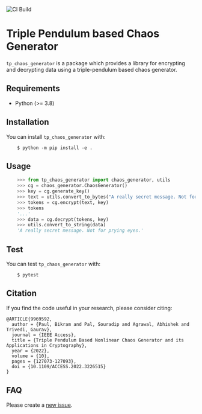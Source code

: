 ![CI Build](https://github.com/souradipp76/tp_chaos_generator/actions/workflows/main.yml/badge.svg)

# Triple Pendulum based Chaos Generator

``tp_chaos_generator`` is a package which provides a library for encrypting and decrypting data using a 
triple-pendulum based chaos generator.
## Requirements

- Python (>= 3.8)

## Installation

You can install ``tp_chaos_generator`` with:

```
    $ python -m pip install -e .
```

## Usage

```python
    >>> from tp_chaos_generator import chaos_generator, utils
    >>> cg = chaos_generator.ChaosGenerator()
    >>> key = cg.generate_key()
    >>> text = utils.convert_to_bytes("A really secret message. Not for prying eyes.")
    >>> tokens = cg.encrypt(text, key)
    >>> tokens
    '...'
    >>> data = cg.decrypt(tokens, key)
    >>> utils.convert_to_string(data)
    'A really secret message. Not for prying eyes.'
```
## Test

You can test ``tp_chaos_generator`` with:

```
    $ pytest
```

## Citation
If you find the code useful in your research, please consider citing:
```
@ARTICLE{9969592,
  author = {Paul, Bikram and Pal, Souradip and Agrawal, Abhishek and Trivedi, Gaurav},
  journal = {IEEE Access}, 
  title = {Triple Pendulum Based Nonlinear Chaos Generator and its Applications in Cryptography}, 
  year = {2022},
  volume = {10},
  pages = {127073-127093},
  doi = {10.1109/ACCESS.2022.3226515}
}
```

## FAQ
Please create a [new issue](https://github.com/souradipp76/tp_chaos_generator/issues/new/choose).

